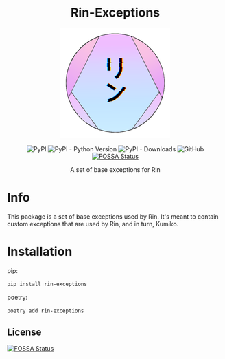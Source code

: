 <div align="center">

# Rin-Exceptions

![Rin](https://raw.githubusercontent.com/No767/Rin/dev/assets/Rin%20Logo%20V4%20(GitHub).png)


![PyPI](https://img.shields.io/pypi/v/rin-exceptions?label=PyPi&logo=pypi&logoColor=white) ![PyPI - Python Version](https://img.shields.io/pypi/pyversions/rin-exceptions?label=Python&logo=python&logoColor=white) ![PyPI - Downloads](https://img.shields.io/pypi/dd/rin-exceptions?label=PyPi%20Downloads&logo=pypi&logoColor=white) ![GitHub](https://img.shields.io/github/license/No767/Rin-Exceptions?label=License&logo=github) [![FOSSA Status](https://app.fossa.com/api/projects/git%2Bgithub.com%2FNo767%2FRin-Exceptions.svg?type=shield)](https://app.fossa.com/projects/git%2Bgithub.com%2FNo767%2FRin-Exceptions?ref=badge_shield)

A set of base exceptions for Rin

<div align="left">

# Info

This package is a set of base exceptions used by Rin. It's meant to contain custom exceptions that are used by Rin, and in turn, Kumiko.

# Installation

pip: 

```sh
pip install rin-exceptions
```

poetry:

```sh
poetry add rin-exceptions
```

## License
[![FOSSA Status](https://app.fossa.com/api/projects/git%2Bgithub.com%2FNo767%2FRin-Exceptions.svg?type=large)](https://app.fossa.com/projects/git%2Bgithub.com%2FNo767%2FRin-Exceptions?ref=badge_large)
